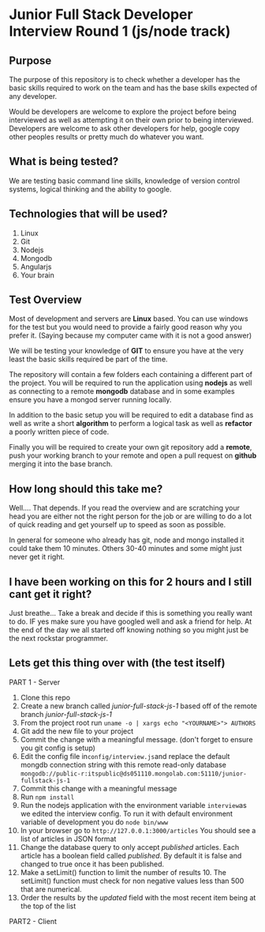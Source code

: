 Junior Full Stack Developer Interview Round 1 (js/node track)
==================================

Purpose
-------
The purpose of this repository is to check whether a developer has the basic skills required to work on the team and has the base skills expected of any developer.

Would be developers are welcome to explore the project before being interviewed as well as attempting it on their own prior to being interviewed. Developers are welcome to ask other developers for help, google copy other peoples results or pretty much do whatever you want.

What is being tested?
---------------------

We are testing basic command line skills, knowledge of version control systems, logical thinking and the ability to google.

Technologies that will be used?
-------------------------------

 1. Linux 
 2. Git
 3. Nodejs 
 4. Mongodb
 5. Angularjs
 6. Your brain

Test Overview
-------------

Most of development and servers are **Linux** based.  You can use windows for the test but you would need to provide a fairly good reason why you prefer it. (Saying because my computer came with it is not a good answer)

We will be testing your knowledge of **GIT** to ensure you have at the very least the basic skills required be part of the time.

The repository will contain a few folders each containing a different part of the project. You will be required to run the application using **nodejs** as well as connecting to a remote **mongodb** database and in some examples ensure you have a mongod server running locally.

In addition to the basic setup you will be required to edit a database find as well as write a short **algorithm** to perform a logical task as well as **refactor** a poorly written piece of code.

Finally you will be required to create your own git repository add a **remote**, push your working branch to your remote and open a pull request on **github** merging it into the base branch.

How long should this take me?
-----------------------------
Well.... That depends. If you read the overview and are scratching your head you are either not the right person for the job or are willing to do a lot of quick reading and get yourself up to speed as soon as possible.

In general for someone who already has git, node and mongo installed it could take them 10 minutes. Others 30-40 minutes and some might just never get it right.

I have been working on this for 2 hours and I still cant get it right?
----------------------------------------------------------------------

Just breathe... Take a break and decide if this is something you really want to do. IF yes make sure you have googled well and ask a friend for help. At the end of the day we all started off knowing nothing so you might just be the next rockstar programmer.

Lets get this thing over with (the test itself)
-----------------------------------------------

PART 1 - Server

 1. Clone this repo
 2. Create a new branch called *junior-full-stack-js-1* based off of the remote branch *junior-full-stack-js-1* 
 3. From the project root run  `uname -o | xargs echo "<YOURNAME>"> AUTHORS`
 4. Git add the new file to your project
 5. Commit the change with a meaningful message. (don't forget to ensure you git config is setup)
 6. Edit the config file in`config/interview.js`and replace the default mongdb connection string with this remote read-only database `mongodb://public-r:itspublic@ds051110.mongolab.com:51110/junior-fullstack-js-1` 
 7. Commit this change with a meaningful message
 8. Run `npm install`
 8. Run the nodejs application with the environment variable `interview`as we edited the interview config. To run it with default environment variable of development you do `node bin/www`
 9. In your browser go to `http://127.0.0.1:3000/articles` You should see a list of articles in JSON format
 10. Change the database query to only accept *published* articles. Each article has a boolean field called *published*. By default it is false and changed to true once it has been published.
 11. Make a setLimit() function to limit the number of results 10. The setLimit() function must check for non negative values less than 500 that are numerical.
 12. Order the results by the *updated* field with the most recent item being at the top of the list


PART2 - Client
